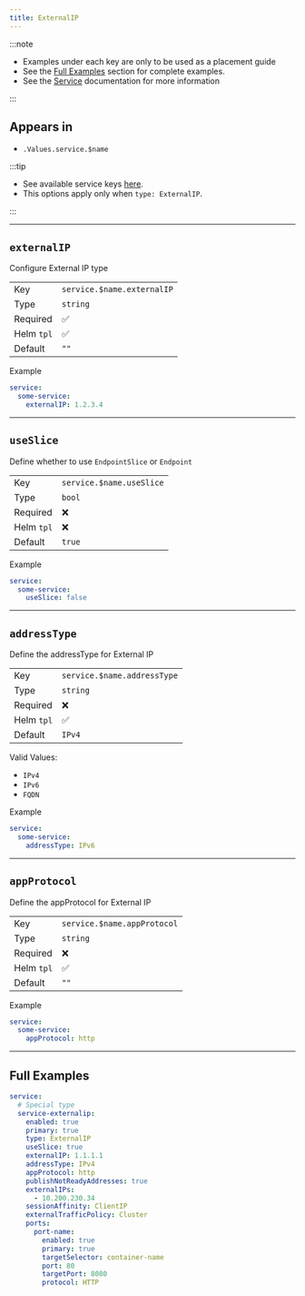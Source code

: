 ```yaml
---
title: ExternalIP
---
```


:::note

- Examples under each key are only to be used as a placement guide
- See the [Full Examples](/truecharts-common/service/externalip#full-examples) section for complete examples.
- See the [Service](/truecharts-common/service) documentation for more information

:::

## Appears in

- `.Values.service.$name`

:::tip

- See available service keys [here](/truecharts-common/service).
- This options apply only when `type: ExternalIP`.

:::

---

## `externalIP`

Configure External IP type

|            |                            |
| ---------- | -------------------------- |
| Key        | `service.$name.externalIP` |
| Type       | `string`                   |
| Required   | ✅                         |
| Helm `tpl` | ✅                         |
| Default    | `""`                       |

Example

```yaml
service:
  some-service:
    externalIP: 1.2.3.4
```

---

## `useSlice`

Define whether to use `EndpointSlice` or `Endpoint`

|            |                          |
| ---------- | ------------------------ |
| Key        | `service.$name.useSlice` |
| Type       | `bool`                   |
| Required   | ❌                       |
| Helm `tpl` | ❌                       |
| Default    | `true`                   |

Example

```yaml
service:
  some-service:
    useSlice: false
```

---

## `addressType`

Define the addressType for External IP

|            |                             |
| ---------- | --------------------------- |
| Key        | `service.$name.addressType` |
| Type       | `string`                    |
| Required   | ❌                          |
| Helm `tpl` | ✅                          |
| Default    | `IPv4`                      |

Valid Values:

- `IPv4`
- `IPv6`
- `FQDN`

Example

```yaml
service:
  some-service:
    addressType: IPv6
```

---

## `appProtocol`

Define the appProtocol for External IP

|            |                             |
| ---------- | --------------------------- |
| Key        | `service.$name.appProtocol` |
| Type       | `string`                    |
| Required   | ❌                          |
| Helm `tpl` | ✅                          |
| Default    | `""`                        |

Example

```yaml
service:
  some-service:
    appProtocol: http
```

---

## Full Examples

```yaml
service:
  # Special type
  service-externalip:
    enabled: true
    primary: true
    type: ExternalIP
    useSlice: true
    externalIP: 1.1.1.1
    addressType: IPv4
    appProtocol: http
    publishNotReadyAddresses: true
    externalIPs:
      - 10.200.230.34
    sessionAffinity: ClientIP
    externalTrafficPolicy: Cluster
    ports:
      port-name:
        enabled: true
        primary: true
        targetSelector: container-name
        port: 80
        targetPort: 8080
        protocol: HTTP
```
